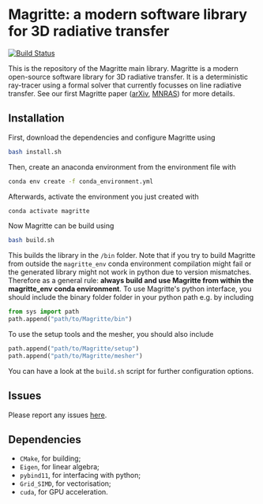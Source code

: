 # **Magritte**: a modern software library for 3D radiative transfer
[![Build Status](https://travis-ci.com/UCL/Magritte.svg?token=j3NNTbFLxGaJNsSoKgCz&branch=master)](https://travis-ci.com/UCL/Magritte)

This is the repository of the Magritte main library. Magritte is a modern open-source software library for 3D radiative transfer. It is a deterministic ray-tracer using a formal solver that currently focusses on line radiative transfer. See our first Magritte paper ([arXiv](https://arxiv.org/pdf/1912.08445.pdf), [MNRAS](https://doi.org/10.1093/mnras/stz3557)) for more details.

## Installation
First, download the dependencies and configure Magritte using
```bash
bash install.sh
```
Then, create an anaconda environment from the environment file with
```bash
conda env create -f conda_environment.yml
```
Afterwards, activate the environment you just created with
```bash
conda activate magritte
```
Now Magritte can be build using
```bash
bash build.sh
```
This builds the library in the `/bin` folder. Note that if you try to build Magritte from outside the `magritte_env` conda environment compilation might fail or the generated library might not work in python due to version mismatches. Therefore as a general rule: **always build and use Magritte from within the magritte_env conda environment**. To use Magritte's python interface, you should include the binary folder folder in your python path e.g. by including
```python
from sys import path
path.append("path/to/Magritte/bin")
```
To use the setup tools and the mesher, you should also include
```python
path.append("path/to/Magritte/setup")
path.append("path/to/Magritte/mesher")
```

You can have a look at the `build.sh` script for further configuration options.

## Issues
Please report any issues [here](https://github.com/UCL/Magritte/issues).


## Dependencies
* `CMake`, for building;
* `Eigen`, for linear algebra;
* `pybind11`, for interfacing with python;
* `Grid_SIMD`, for vectorisation;
* `cuda`, for GPU acceleration.
